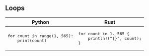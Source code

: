 ## Loops
<table>
<thead>
<tr>
<th>Python</th>
<th>Rust</th>
</tr>
</thead>
<tbody>
<tr><td>
<pre>
for count in range(1, 565):
    print(count)
</pre>
</td>
<td>
<pre>
for count in 1..565 {
    println!("{}", count);
}
</pre>
</td></tr>
</tbody>
</table>


